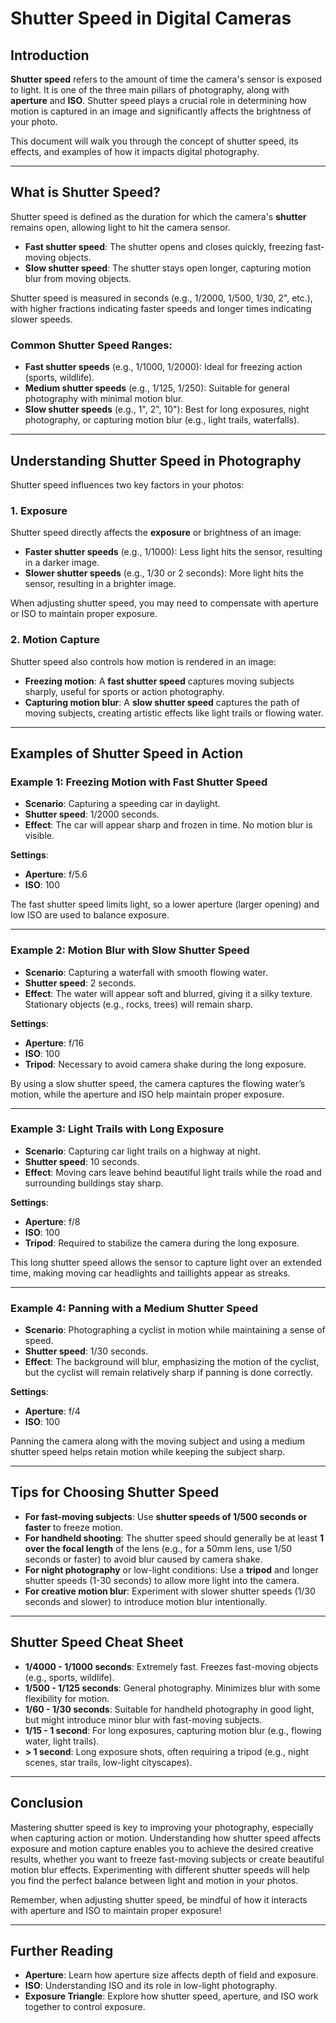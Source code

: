 # Shutter Speed in Digital Cameras

## Introduction

**Shutter speed** refers to the amount of time the camera's sensor is exposed to light. It is one of the three main pillars of photography, along with **aperture** and **ISO**. Shutter speed plays a crucial role in determining how motion is captured in an image and significantly affects the brightness of your photo.

This document will walk you through the concept of shutter speed, its effects, and examples of how it impacts digital photography.

---

## What is Shutter Speed?

Shutter speed is defined as the duration for which the camera's **shutter** remains open, allowing light to hit the camera sensor.

- **Fast shutter speed**: The shutter opens and closes quickly, freezing fast-moving objects.
- **Slow shutter speed**: The shutter stays open longer, capturing motion blur from moving objects.

Shutter speed is measured in seconds (e.g., 1/2000, 1/500, 1/30, 2", etc.), with higher fractions indicating faster speeds and longer times indicating slower speeds.

### Common Shutter Speed Ranges:
- **Fast shutter speeds** (e.g., 1/1000, 1/2000): Ideal for freezing action (sports, wildlife).
- **Medium shutter speeds** (e.g., 1/125, 1/250): Suitable for general photography with minimal motion blur.
- **Slow shutter speeds** (e.g., 1", 2", 10"): Best for long exposures, night photography, or capturing motion blur (e.g., light trails, waterfalls).

---

## Understanding Shutter Speed in Photography

Shutter speed influences two key factors in your photos:

### 1. **Exposure**
Shutter speed directly affects the **exposure** or brightness of an image:
- **Faster shutter speeds** (e.g., 1/1000): Less light hits the sensor, resulting in a darker image.
- **Slower shutter speeds** (e.g., 1/30 or 2 seconds): More light hits the sensor, resulting in a brighter image.

When adjusting shutter speed, you may need to compensate with aperture or ISO to maintain proper exposure.

### 2. **Motion Capture**
Shutter speed also controls how motion is rendered in an image:
- **Freezing motion**: A **fast shutter speed** captures moving subjects sharply, useful for sports or action photography.
- **Capturing motion blur**: A **slow shutter speed** captures the path of moving subjects, creating artistic effects like light trails or flowing water.

---

## Examples of Shutter Speed in Action

### Example 1: **Freezing Motion with Fast Shutter Speed**
- **Scenario**: Capturing a speeding car in daylight.
- **Shutter speed**: 1/2000 seconds.
- **Effect**: The car will appear sharp and frozen in time. No motion blur is visible.

**Settings**:
- **Aperture**: f/5.6
- **ISO**: 100

The fast shutter speed limits light, so a lower aperture (larger opening) and low ISO are used to balance exposure.

---

### Example 2: **Motion Blur with Slow Shutter Speed**
- **Scenario**: Capturing a waterfall with smooth flowing water.
- **Shutter speed**: 2 seconds.
- **Effect**: The water will appear soft and blurred, giving it a silky texture. Stationary objects (e.g., rocks, trees) will remain sharp.

**Settings**:
- **Aperture**: f/16
- **ISO**: 100
- **Tripod**: Necessary to avoid camera shake during the long exposure.

By using a slow shutter speed, the camera captures the flowing water’s motion, while the aperture and ISO help maintain proper exposure.

---

### Example 3: **Light Trails with Long Exposure**
- **Scenario**: Capturing car light trails on a highway at night.
- **Shutter speed**: 10 seconds.
- **Effect**: Moving cars leave behind beautiful light trails while the road and surrounding buildings stay sharp.

**Settings**:
- **Aperture**: f/8
- **ISO**: 100
- **Tripod**: Required to stabilize the camera during the long exposure.

This long shutter speed allows the sensor to capture light over an extended time, making moving car headlights and taillights appear as streaks.

---

### Example 4: **Panning with a Medium Shutter Speed**
- **Scenario**: Photographing a cyclist in motion while maintaining a sense of speed.
- **Shutter speed**: 1/30 seconds.
- **Effect**: The background will blur, emphasizing the motion of the cyclist, but the cyclist will remain relatively sharp if panning is done correctly.

**Settings**:
- **Aperture**: f/4
- **ISO**: 100

Panning the camera along with the moving subject and using a medium shutter speed helps retain motion while keeping the subject sharp.

---

## Tips for Choosing Shutter Speed

- **For fast-moving subjects**: Use **shutter speeds of 1/500 seconds or faster** to freeze motion.
- **For handheld shooting**: The shutter speed should generally be at least **1 over the focal length** of the lens (e.g., for a 50mm lens, use 1/50 seconds or faster) to avoid blur caused by camera shake.
- **For night photography** or low-light conditions: Use a **tripod** and longer shutter speeds (1-30 seconds) to allow more light into the camera.
- **For creative motion blur**: Experiment with slower shutter speeds (1/30 seconds and slower) to introduce motion blur intentionally.

---

## Shutter Speed Cheat Sheet

- **1/4000 - 1/1000 seconds**: Extremely fast. Freezes fast-moving objects (e.g., sports, wildlife).
- **1/500 - 1/125 seconds**: General photography. Minimizes blur with some flexibility for motion.
- **1/60 - 1/30 seconds**: Suitable for handheld photography in good light, but might introduce minor blur with fast-moving subjects.
- **1/15 - 1 second**: For long exposures, capturing motion blur (e.g., flowing water, light trails).
- **> 1 second**: Long exposure shots, often requiring a tripod (e.g., night scenes, star trails, low-light cityscapes).

---

## Conclusion

Mastering shutter speed is key to improving your photography, especially when capturing action or motion. Understanding how shutter speed affects exposure and motion capture enables you to achieve the desired creative results, whether you want to freeze fast-moving subjects or create beautiful motion blur effects. Experimenting with different shutter speeds will help you find the perfect balance between light and motion in your photos.

Remember, when adjusting shutter speed, be mindful of how it interacts with aperture and ISO to maintain proper exposure!

---

## Further Reading
- **Aperture**: Learn how aperture size affects depth of field and exposure.
- **ISO**: Understanding ISO and its role in low-light photography.
- **Exposure Triangle**: Explore how shutter speed, aperture, and ISO work together to control exposure.

